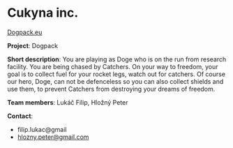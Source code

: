 Cukyna inc.
===========

[Dogpack.eu](http://dogpack.eu)


**Project**: 
Dogpack

**Short description**: 
You are playing as Doge who is on the run from research facility. 
You are being chased by Catchers. 
On your way to freedom, your goal is to collect fuel for your rocket legs, watch out for catchers. 
Of course our hero, Doge, can not be defenceless so you can also collect shields and use them, to prevent Catchers from destroying your dreams of freedom.


**Team members**: 
Lukáč Filip, Hložný Peter


**Contact**: 

- filip.lukac@gmail 
- hlozny.peter@gmail.com

